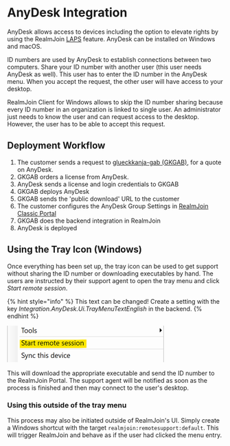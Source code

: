 # AnyDesk Integration

AnyDesk allows access to devices including the option to elevate rights by using the RealmJoin [LAPS](../local-admin-password-solution-laps) feature. AnyDesk can be installed on Windows and macOS.

ID numbers are used by AnyDesk to establish connections between two computers. Share your ID number with another user (this user needs AnyDesk as well). This user has to enter the ID number in the AnyDesk menu. When you accept the request, the other user will have access to your desktop.

RealmJoin Client for Windows allows to skip the ID number sharing because every ID number in an organization is linked to single user. An administrator just needs to know the user and can request access to the desktop. However, the user has to be able to accept this request.

## Deployment Workflow

1. The customer sends a request to [glueckkanja-gab (GKGAB)](mailto:support@glueckkanja-gab.com), for a quote on AnyDesk.
2. GKGAB orders a license from AnyDesk.
3. AnyDesk sends a license and login credentials to GKGAB
4. GKGAB deploys AnyDesk
5. GKGAB sends the 'public download' URL to the customer
6. The customer configures the AnyDesk Group Settings in [RealmJoin Classic Portal](https://realmjoin-web.azurewebsites.net)
7. GKGAB does the backend integration in RealmJoin
8. AnyDesk is deployed

## Using the Tray Icon (Windows)

Once everything has been set up, the tray icon can be used to get support without sharing the ID number or downloading executables by hand. The users are instructed by their support agent to open the tray menu and click *Start remote session*.

{% hint style="info" %} This text can be changed! Create a setting with the key *Integration.AnyDesk.Ui.TrayMenuTextEnglish* in the backend. {% endhint %}

<img src="anydesk-tray-client-windows.png" height="85" title="A screenshot showing the &quot;Start remote session&quot; entry" />

This will download the appropriate executable and send the ID number to the RealmJoin Portal. The support agent will be notified as soon as the process is finished and then may connect to the user's desktop.

### Using this outside of the tray menu
This process may also be initiated outside of RealmJoin's UI. Simply create a Windows shortcut with the target `realmjoin:remotesupport:default`. This will trigger RealmJoin and behave as if the user had clicked the menu entry.

